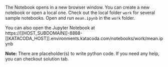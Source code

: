 The Notebook opens in a new browser window. You can create a new notebook or open a local one. Check out the local folder `work` for several sample notebooks. Open and run `mean.ipynb` in the `work` folder.

You can also open the Jupyter Notebook at https://[[HOST_SUBDOMAIN]]-8888-[[KATACODA_HOST]].environments.katacoda.com/notebooks/work/mean.ipynb

**Note:**
There are placeholder(s) to write python code. If you need any help, you can checkout solution tab.